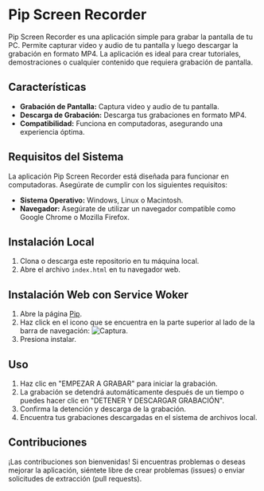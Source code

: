 # Pip Screen Recorder

Pip Screen Recorder es una aplicación simple para grabar la pantalla de tu PC. Permite capturar video y audio de tu pantalla y luego descargar la grabación en formato MP4. La aplicación es ideal para crear tutoriales, demostraciones o cualquier contenido que requiera grabación de pantalla.

## Características

- **Grabación de Pantalla:** Captura video y audio de tu pantalla.
- **Descarga de Grabación:** Descarga tus grabaciones en formato MP4.
- **Compatibilidad:** Funciona en computadoras, asegurando una experiencia óptima.

## Requisitos del Sistema

La aplicación Pip Screen Recorder está diseñada para funcionar en computadoras. Asegúrate de cumplir con los siguientes requisitos:

- **Sistema Operativo:** Windows, Linux o Macintosh.
- **Navegador:** Asegúrate de utilizar un navegador compatible como Google Chrome o Mozilla Firefox.

## Instalación Local

1. Clona o descarga este repositorio en tu máquina local.
2. Abre el archivo `index.html` en tu navegador web.

## Instalación Web con Service Woker

1. Abre la página [Pip](https://alejandrojosue.github.io/grabarpantalla/).
2. Haz click en el icono que se encuentra en la parte superior al lado de la barra de navegación: ![Captura](https://github.com/alejandrojosue/grabarpantalla/assets/67884952/1c8877c1-4b99-4091-ac66-c1498597021e).
3. Presiona instalar.

## Uso

1. Haz clic en "EMPEZAR A GRABAR" para iniciar la grabación.
2. La grabación se detendrá automáticamente después de un tiempo o puedes hacer clic en "DETENER Y DESCARGAR GRABACIÓN".
3. Confirma la detención y descarga de la grabación.
4. Encuentra tus grabaciones descargadas en el sistema de archivos local.

## Contribuciones

¡Las contribuciones son bienvenidas! Si encuentras problemas o deseas mejorar la aplicación, siéntete libre de crear problemas (issues) o enviar solicitudes de extracción (pull requests).
